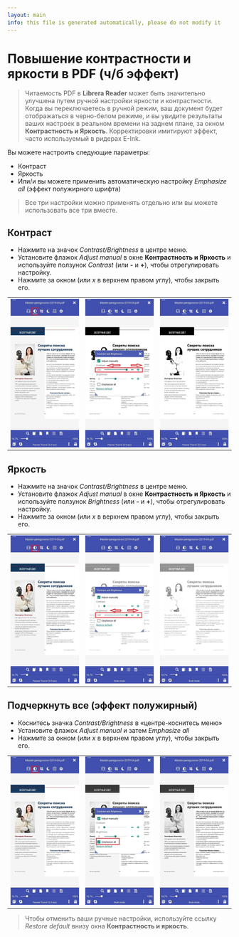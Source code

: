 ```yaml
---
layout: main
info: this file is generated automatically, please do not modify it
---
```


# Повышение контрастности и яркости в PDF (ч/б эффект)

> Читаемость PDF в **Librera Reader** может быть значительно улучшена путем ручной настройки яркости и контрастности. Когда вы переключаетесь в ручной режим, ваш документ будет отображаться в черно-белом режиме, и вы увидите результаты ваших настроек в реальном времени на заднем плане, за окном **Контрастность и Яркость**.
> Корректировки имитируют эффект, часто используемый в ридерах E-Ink.

Вы можете настроить следующие параметры:
* Контраст
* Яркость
* Или/и вы можете применить автоматическую настройку _Emphasize all_ (эффект полужирного шрифта)

> Все три настройки можно применять отдельно или вы можете использовать все три вместе.

## Контраст
* Нажмите на значок _Contrast/Brightness_ в центре меню.
* Установите флажок _Adjust manual_ в окне **Контрастность и Яркость** и используйте ползунок _Contrast_ (или **-** и **+**), чтобы отрегулировать настройку.
* Нажмите за окном (или _x_ в верхнем правом углу), чтобы закрыть его.

||||
|-|-|-|
|![](10.jpg)|![](11.jpg)|![](12.jpg)|

## Яркость
* Нажмите на значок _Contrast/Brightness_ в центре меню.
* Установите флажок _Adjust manual_ в окне **Контрастность и Яркость** и используйте ползунок _Brightness_ (или **-** и **+**), чтобы отрегулировать настройку.
* Нажмите за окном (или _x_ в верхнем правом углу), чтобы закрыть его.

||||
|-|-|-|
|![](20.jpg)|![](21.jpg)|![](222.jpg)|

## Подчеркнуть все (эффект полужирный)
* Коснитесь значка _Contrast/Brightness_ в «центре-коснитесь меню»
* Установите флажок _Adjust manual_ и затем _Emphasize all_
* Нажмите за окном (или _x_ в верхнем правом углу), чтобы закрыть его.

||||
|-|-|-|
|![](30.jpg)|![](31.jpg)|![](32.jpg)|

> Чтобы отменить ваши ручные настройки, используйте ссылку _Restore default_ внизу окна **Контрастность и яркость**.

